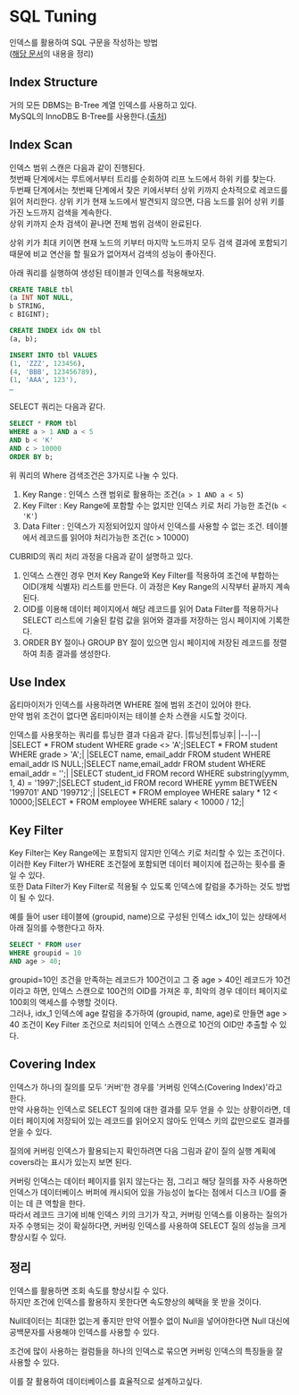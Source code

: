 # SQL Tuning
인덱스를 활용하여 SQL 구문을 작성하는 방법  
([해당 문서](https://d2.naver.com/helloworld/1155)의 내용을 정리)

## Index Structure
거의 모든 DBMS는 B-Tree 계열 인덱스를 사용하고 있다.  
MySQL의 InnoDB도 B-Tree를 사용한다.([출처](https://dev.mysql.com/doc/refman/8.0/en/innodb-physical-structure.html))  

## Index Scan
인덱스 범위 스캔은 다음과 같이 진행된다.  
첫번째 단계에서는 루트에서부터 트리를 순회하여 리프 노드에서 하위 키를 찾는다.  
두번째 단계에서는 첫번째 단계에서 찾은 키에서부터 상위 키까지 순차적으로 레코드를 읽어 처리한다.
상위 키가 현재 노드에서 발견되지 않으면, 다음 노드를 읽어 상위 키를 가진 노드까지 검색을 계속한다.  
상위 키까지 순차 검색이 끝나면 전체 범위 검색이 완료된다.

상위 키가 최대 키이면 현재 노드의 키부터 마지막 노드까지 모두 검색 결과에 포함되기 때문에 비교 연산을 할 필요가 없어져서 검색의 성능이 좋아진다.

아래 쿼리를 실행하여 생성된 테이블과 인덱스를 적용해보자.
```SQL
CREATE TABLE tbl  
(a INT NOT NULL,
b STRING,  
c BIGINT);

CREATE INDEX idx ON tbl  
(a, b);

INSERT INTO tbl VALUES  
(1, 'ZZZ', 123456),
(4, 'BBB', 123456789),
(1, 'AAA', 123'),
…
```

SELECT 쿼리는 다음과 같다.
```SQL
SELECT * FROM tbl  
WHERE a > 1 AND a < 5  
AND b < 'K'  
AND c > 10000  
ORDER BY b;
```

위 쿼리의 Where 검색조건은 3가지로 나눌 수 있다.
1. Key Range : 인덱스 스캔 범위로 활용하는 조건(`a > 1 AND a < 5`)
2. Key Filter : Key Range에 포함할 수는 없지만 인덱스 키로 처리 가능한 조건(`b < 'K'`)
3. Data Filter : 인덱스가 지정되어있지 않아서 인덱스를 사용할 수 없는 조건. 테이블에서 레코드를 읽어야 처리가능한 조건(c > 10000)

CUBRID의 쿼리 처리 과정을 다음과 같이 설명하고 있다.
1. 인덱스 스캔인 경우 먼저 Key Range와 Key Filter를 적용하여 조건에 부합하는 OID(개체 식별자) 리스트를 만든다. 이 과정은 Key Range의 시작부터 끝까지 계속된다.
2. OID를 이용해 데이터 페이지에서 해당 레코드를 읽어 Data Filter를 적용하거나 SELECT 리스트에 기술된 칼럼 값을 읽어와 결과를 저장하는 임시 페이지에 기록한다.
3. ORDER BY 절이나 GROUP BY 절이 있으면 임시 페이지에 저장된 레코드를 정렬하여 최종 결과를 생성한다.

## Use Index
옵티마이저가 인덱스를 사용하려면 WHERE 절에 범위 조건이 있어야 한다.  
만약 범위 조건이 없다면 옵티마이저는 테이블 순차 스캔을 시도할 것이다.

인덱스를 사용못하는 쿼리를 튜닝한 결과 다음과 같다.
|튜닝전|튜닝후|
|--|--|
|SELECT * FROM student WHERE grade <> 'A';|SELECT * FROM student WHERE grade > 'A';|
|SELECT name, email_addr FROM student WHERE email_addr IS NULL;|SELECT name,email_addr FROM student WHERE email_addr = '';|
|SELECT student_id FROM record WHERE substring(yymm, 1, 4) = '1997';|SELECT student_id FROM record WHERE yymm BETWEEN '199701' AND '199712';|
|SELECT * FROM employee WHERE salary * 12 < 10000;|SELECT * FROM employee WHERE salary < 10000 / 12;|

## Key Filter
Key Filter는 Key Range에는 포함되지 않지만 인덱스 키로 처리할 수 있는 조건이다.  
이러한 Key Filter가 WHERE 조건절에 포함되면 데이터 페이지에 접근하는 횟수를 줄일 수 있다.  
또한 Data Filter가 Key Filter로 적용될 수 있도록 인덱스에 칼럼을 추가하는 것도 방법이 될 수 있다.  

예를 들어 user 테이블에 (groupid, name)으로 구성된 인덱스 idx_1이 있는 상태에서 아래 질의를 수행한다고 하자.
```SQL
SELECT * FROM user  
WHERE groupid = 10  
AND age > 40;
```
groupid=10인 조건을 만족하는 레코드가 100건이고 그 중 age > 40인 레코드가 10건이라고 하면, 인덱스 스캔으로 100건의 OID를 가져온 후, 최악의 경우 데이터 페이지로 100회의 액세스를 수행할 것이다.   
그러나, idx_1 인덱스에 age 칼럼을 추가하여 (groupid, name, age)로 만들면 age > 40 조건이 Key Filter 조건으로 처리되어 인덱스 스캔으로 10건의 OID만 추출할 수 있다.

## Covering Index
인덱스가 하나의 질의를 모두 '커버'한 경우를 '커버링 인덱스(Covering Index)'라고 한다.  
만약 사용하는 인덱스로 SELECT 질의에 대한 결과를 모두 얻을 수 있는 상황이라면, 데이터 페이지에 저장되어 있는 레코드를 읽어오지 않아도 인덱스 키의 값만으로도 결과를 얻을 수 있다.  

질의에 커버링 인덱스가 활용되는지 확인하려면 다음 그림과 같이 질의 실행 계획에 covers라는 표시가 있는지 보면 된다.  

커버링 인덱스는 데이터 페이지를 읽지 않는다는 점, 그리고 해당 질의를 자주 사용하면 인덱스가 데이터베이스 버퍼에 캐시되어 있을 가능성이 높다는 점에서 디스크 I/O를 줄이는 데 큰 역할을 한다.   
따라서 레코드 크기에 비해 인덱스 키의 크기가 작고, 커버링 인덱스를 이용하는 질의가 자주 수행되는 것이 확실하다면, 커버링 인덱스를 사용하여 SELECT 질의 성능을 크게 향상시킬 수 있다.

## 정리
인덱스를 활용하면 조회 속도를 향상시킬 수 있다.  
하지만 조건에 인덱스를 활용하지 못한다면 속도향상의 혜택을 못 받을 것이다.

Null데이터는 최대한 없는게 좋지만 만약 어쩔수 없이 Null을 넣어야한다면 Null 대신에 공백문자를 사용해야 인덱스를 사용할 수 있다.  

조건에 많이 사용하는 컬럼들을 하나의 인덱스로 묶으면 커버링 인덱스의 특징들을 잘 사용할 수 있다.

이를 잘 활용하여 데이터베이스를 효율적으로 설계하고싶다.